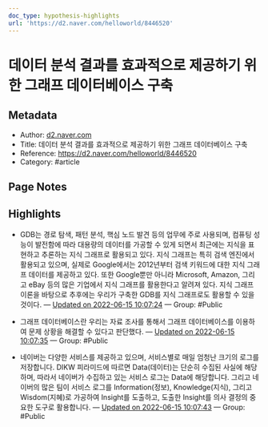 ```yaml
---
doc_type: hypothesis-highlights
url: 'https://d2.naver.com/helloworld/8446520'
---
```


# 데이터 분석 결과를 효과적으로 제공하기 위한 그래프 데이터베이스 구축

## Metadata
- Author: [d2.naver.com]()
- Title: 데이터 분석 결과를 효과적으로 제공하기 위한 그래프 데이터베이스 구축
- Reference: https://d2.naver.com/helloworld/8446520
- Category: #article

## Page Notes
## Highlights
- GDB는 경로 탐색, 패턴 분석, 핵심 노드 발견 등의 업무에 주로 사용되며, 컴퓨팅 성능이 발전함에 따라 대용량의 데이터를 가공할 수 있게 되면서 최근에는 지식을 표현하고 추론하는 지식 그래프로 활용되고 있다. 지식 그래프는 특히 검색 엔진에서 활용되고 있으며, 실제로 Google에서는 2012년부터 검색 키워드에 대한 지식 그래프 데이터를 제공하고 있다. 또한 Google뿐만 아니라 Microsoft, Amazon, 그리고 eBay 등의 많은 기업에서 지식 그래프를 활용한다고 알려져 있다. 지식 그래프 이론을 바탕으로 추후에는 우리가 구축한 GDB를 지식 그래프로도 활용할 수 있을 것이다. — [Updated on 2022-06-15 10:07:24](https://hyp.is/hFJtnuxHEey_RpflFLynbg/d2.naver.com/helloworld/8446520) — Group: #Public

- 그래프 데이터베이스란 우리는 자료 조사를 통해서 그래프 데이터베이스를 이용하여 문제 상황을 해결할 수 있다고 판단했다. — [Updated on 2022-06-15 10:07:35](https://hyp.is/irSssOxHEeymtavOOT8Fqg/d2.naver.com/helloworld/8446520) — Group: #Public

- 네이버는 다양한 서비스를 제공하고 있으며, 서비스별로 매일 엄청난 크기의 로그를 저장합니다. DIKW 피라미드에 따르면 Data(데이터)는 단순히 수집된 사실에 해당하며, 따라서 네이버가 수집하고 있는 서비스 로그는 Data에 해당합니다. 그리고 네이버의 많은 팀이 서비스 로그를 Information(정보), Knowledge(지식), 그리고 Wisdom(지혜)로 가공하여 Insight를 도출하고, 도출한 Insight를 의사 결정의 중요한 도구로 활용합니다. — [Updated on 2022-06-15 10:07:43](https://hyp.is/j7xepuxHEeyxmRNWx1gM_w/d2.naver.com/helloworld/8446520) — Group: #Public



